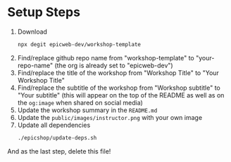 # Setup Steps

1. Download
   ```sh
   npx degit epicweb-dev/workshop-template
   ```
2. Find/replace github repo name from "workshop-template" to "your-repo-name"
   (the org is already set to "epicweb-dev")
3. Find/replace the title of the workshop from "Workshop Title" to "Your
   Workshop Title"
4. Find/replace the subtitle of the workshop from "Workshop subtitle" to "Your
   subtitle" (this will appear on the top of the README as well as on the
   `og:image` when shared on social media)
5. Update the workshop summary in the `README.md`
6. Update the `public/images/instructor.png` with your own image
7. Update all dependencies
   ```sh
   ./epicshop/update-deps.sh
   ```

And as the last step, delete this file!
